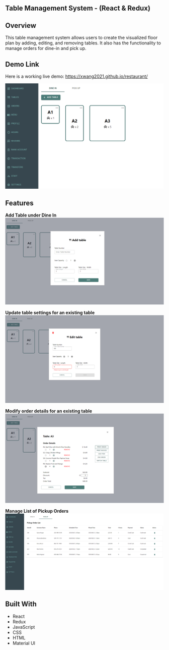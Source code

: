 ## Table Management System - (React & Redux)

## Overview
This table management system allows users to create the visualized floor plan by adding, editing, and removing tables. It also has the functionality to manage orders for dine-in and pick up.

## Demo Link
Here is a working live demo: https://xwang2021.github.io/restaurant/

![](images/TablePage.PNG)

## Features

**Add Table under Dine In** 
![](images/AddTable.PNG)

**Update table settings for an existing table** 
![](images/editTable.PNG)

**Modify order details for an existing table** 
![](images/modifyTableOrder.PNG)

**Manage List of Pickup Orders** 
![](images/Pickup.PNG)

## Built With
- React 
- Redux
- JavaScript
- CSS
- HTML
- Material UI
